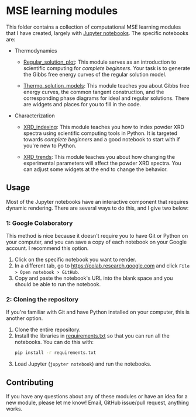 # MSE learning modules
This folder contains a collection of computational MSE learning modules that I have created, largely with [Jupyter notebooks](https://jupyter.org). The specific notebooks are:

* Thermodynamics

    * [Regular_solution_plot](Regular_solution_plot.ipynb): This module serves as an introduction to scientific computing for *complete beginners*. Your task is to generate the Gibbs free energy curves of the regular solution model.

    * [Thermo_solution_models](Thermo_solution_models.ipynb): This module teaches you about Gibbs free energy curves, the common tangent construction, and the corresponding phase diagrams for ideal and regular solutions. There are widgets and places for you to fill in the code.
    
* Characterization

    * [XRD_indexing](XRD_indexing.ipynb): This module teaches you how to index powder XRD spectra using scientific computing tools in Python. It is targeted towards *complete beginners* and a good notebook to start with if you're new to Python.
    
    * [XRD_trends](XRD_trends.ipynb): This module teaches you about how changing the experimental parameters will affect the powder XRD spectra. You can adjust some widgets at the end to change the behavior.


## Usage
Most of the Jupyter notebooks have an interactive component that requires dynamic rendering. There are several ways to do this, and I give two below:

### 1: Google Colaboratory
This method is nice because it doesn't require you to have Git or Python on your computer, and you can save a copy of each notebook on your Google account. I recommend this option.

1. Click on the specific notebook you want to render.   
1. In a different tab, go to https://colab.research.google.com and click `File > Open notebook > GitHub`.   
1. Copy and paste the notebook's URL into the blank space and you should be able to run the notebook.

### 2: Cloning the repository
If you're familiar with Git and have Python installed on your computer, this is another option.   

1. Clone the entire repository.   
1. Install the libraries in [requirements.txt](../requirements.txt) so that you can run all the notebooks. You can do this with:
    ```bash
    pip install -r requirements.txt 
    ```   
1. Load Jupyter (`jupyter notebook`) and run the notebooks.   


## Contributing
If you have any questions about any of these modules or have an idea for a new module, please let me know! Email, GitHub issue/pull request, anything works.
